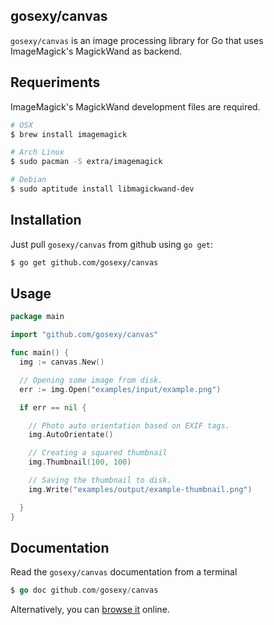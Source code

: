 ## gosexy/canvas

`gosexy/canvas` is an image processing library for Go that uses ImageMagick's MagickWand
as backend.

## Requeriments

ImageMagick's MagickWand development files are required.

```sh
# OSX
$ brew install imagemagick

# Arch Linux
$ sudo pacman -S extra/imagemagick

# Debian
$ sudo aptitude install libmagickwand-dev
```

## Installation

Just pull `gosexy/canvas` from github using `go get`:

```sh
$ go get github.com/gosexy/canvas
```

## Usage

```go
package main

import "github.com/gosexy/canvas"

func main() {
  img := canvas.New()

  // Opening some image from disk.
  err := img.Open("examples/input/example.png")

  if err == nil {

    // Photo auto orientation based on EXIF tags.
    img.AutoOrientate()

    // Creating a squared thumbnail
    img.Thumbnail(100, 100)

    // Saving the thumbnail to disk.
    img.Write("examples/output/example-thumbnail.png")

  }
}
```

## Documentation

Read the `gosexy/canvas` documentation from a terminal

```go
$ go doc github.com/gosexy/canvas
```

Alternatively, you can [browse it](http://go.pkgdoc.org/github.com/gosexy/canvas) online.
